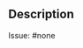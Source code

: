 <!-- PLEASE READ OUR [CONTRIBUTING GUIDELINES](https://github.com/privacytoolsIO/privacytools.io#contributing-guidelines) BEFORE SUBMITTING -->

## Description

Issue: #none

<!--
## Screenshots

Please add screenshots if applicable
-->

